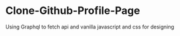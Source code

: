 # Clone-Github-Profile-Page
Using Graphql to fetch api and vanilla javascript and css for designing 
